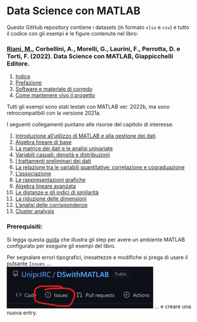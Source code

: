 
Data Science con MATLAB
=========================

Questo GitHub repository contiene i datasets (in formato `xlsx` e `csv`) e tutto il codice con gli esempi e le figure contenute nel libro:

### [Riani, M.](http://www.riani.it), Corbellini, A., Morelli, G., Laurini, F., Perrotta, D. e Torti, F. (2022). Data Science con MATLAB, Giappicchelli Editore. ###

1. [Indice](https://github.com/UniprJRC/DSwithMATLAB/tree/main/matlabfiles/risorse/indice.pdf)
2. [Prefazione](https://github.com/UniprJRC/DSwithMATLAB/tree/main/matlabfiles/risorse/prefazione.pdf)
3. [Software e materiale di corredo](https://github.com/UniprJRC/DSwithMATLAB/tree/main/matlabfiles/risorse/Software_materiale_corredo.pdf)
4. [Come mantenere vivo il progetto](https://github.com/UniprJRC/DSwithMATLAB/tree/main/matlabfiles/risorse/progetto_vivo.pdf)



 Tutti gli esempi sono stati testati con MATLAB ver. 2022b, ma sono retrocompatibili con la versione 2021a.

I seguenti collegamenti puntano alle risorse del capitolo di interesse.

1. [Introduzione all’utilizzo di MATLAB e alla gestione dei dati](https://github.com/UniprJRC/DSwithMATLAB/tree/main/matlabfiles/capAlgebra)
2. [Algebra lineare di base](https://github.com/UniprJRC/DSwithMATLAB/tree/main/matlabfiles/capAlgebraBase)
3. [La matrice dei dati e le analisi univariate](https://github.com/UniprJRC/DSwithMATLAB/tree/main/matlabfiles/capUnivariate)
4. [Variabili casuali: densità e distribuzioni](https://github.com/UniprJRC/DSwithMATLAB/tree/main/matlabfiles/capDistribuzioni)
5. [I trattamenti preliminari dei dati](https://github.com/UniprJRC/DSwithMATLAB/tree/main/matlabfiles/capPreliminari)
6. [La relazione tra le variabili quantitative: correlazione e cograduazione](https://github.com/UniprJRC/DSwithMATLAB/tree/main/matlabfiles/capCorrCograd)
7. [L’associazione](https://github.com/UniprJRC/DSwithMATLAB/tree/main/matlabfiles/capAssociazione)
8. [Le rappresentazioni grafiche](https://github.com/UniprJRC/DSwithMATLAB/tree/main/matlabfiles/capGraficiMult)
9. [Algebra lineare avanzata](https://github.com/UniprJRC/DSwithMATLAB/tree/main/matlabfiles/capAlgebra)
10. [Le distanze e gli indici di similarità](https://github.com/UniprJRC/DSwithMATLAB/tree/main/matlabfiles/capDistanze)
11. [La riduzione delle dimensioni](https://github.com/UniprJRC/DSwithMATLAB/tree/main/matlabfiles/capComponentiPrincipali)
12. [L’analisi delle corrispondenze](https://github.com/UniprJRC/DSwithMATLAB/tree/main/matlabfiles/capCorrispondenze)
13. [Cluster analysis](https://github.com/UniprJRC/DSwithMATLAB/tree/main/matlabfiles/capClustering)


### Prerequisiti: ###

Si legga questa [guida](https://github.com/UniprJRC/DSwithMATLAB/tree/main/matlabfiles/risorse/Software_materiale_corredo.pdf) che illustra gli step per avere un ambiente MATLAB configurato per eseguire gli esempi del libro.

Per segnalare errori tipografici, inesattezze e modifiche si prega di usare il pulsante `Issues`  ...
![Issues](https://github.com/UniprJRC/DSwithMATLAB/blob/main/issues.jpg?raw=true)
... e creare una nuova entry.

